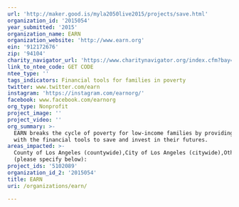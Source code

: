 ```yaml
---
url: 'http://maker.good.is/myla2050live2015/projects/save.html'
organization_id: '2015054'
year_submitted: '2015'
organization_name: EARN
organization_website: 'http://www.earn.org'
ein: '912172676'
zip: '94104'
charity_navigator_url: 'https://www.charitynavigator.org/index.cfm?bay=search.profile&ein=912172676'
link_to_ntee_code: GET CODE
ntee_type: ''
tags_indicators: Financial tools for families in poverty
twitter: www.twitter.com/earn
instagram: 'https://instagram.com/earnorg/'
facebook: www.facebook.com/earnorg
org_type: Nonprofit
project_image: ''
project_video: ''
org_summary: >-
  EARN breaks the cycle of poverty for low-income families by providing them
  with the financial tools to save and invest in their futures.
areas_impacted: >-
  County of Los Angeles (countywide),City of Los Angeles (citywide),Other
  (please specify below):
project_ids: '5102089'
organization_id_2: '2015054'
title: EARN
uri: /organizations/earn/

---
```

